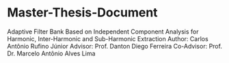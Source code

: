 # Master-Thesis-Document
Adaptive Filter Bank Based on Independent Component Analysis for Harmonic, Inter-Harmonic and Sub-Harmonic Extraction
Author: Carlos Antônio Rufino Júnior
Advisor: Prof. Danton Diego Ferreira
Co-Advisor: Prof. Dr. Marcelo Antônio Alves Lima
